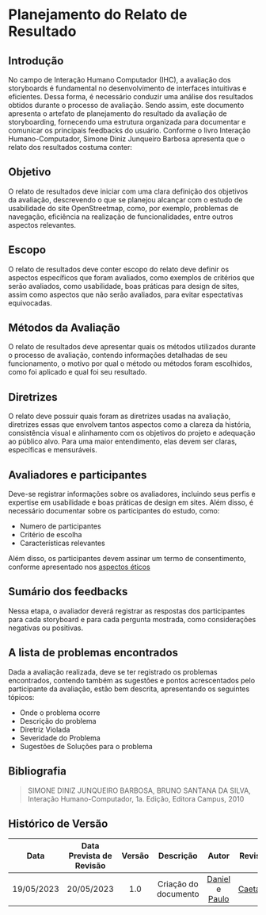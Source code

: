 # Planejamento do Relato de Resultado

## Introdução
No campo de Interação Humano Computador (IHC), a avaliação dos storyboards é fundamental no desenvolvimento de interfaces intuitivas e eficientes. Dessa forma, é necessário conduzir uma análise dos resultados obtidos durante o processo de avaliação. Sendo assim, este documento apresenta o artefato de planejamento do resultado da avaliação de storyboarding, fornecendo uma estrutura organizada para documentar e comunicar os principais feedbacks do usuário.
Conforme o livro Interação Humano-Computador, Simone Diniz Junqueiro Barbosa apresenta que o relato dos resultados costuma conter:

## Objetivo
O relato de resultados deve iniciar com uma clara definição dos objetivos da avaliação, descrevendo o que se planejou alcançar com o estudo de usabilidade do site OpenStreetmap, como, por exemplo, problemas de navegação, eficiência na realização de funcionalidades, entre outros aspectos relevantes.

## Escopo
O relato de resultados deve conter escopo do relato deve definir os aspectos específicos que foram avaliados, como  exemplos de  critérios que serão avaliados, como usabilidade, boas práticas para design de sites, assim como aspectos que não serão avaliados, para evitar espectativas equivocadas.

## Métodos da Avaliação
O relato de resultados deve apresentar quais os métodos utilizados durante o processo de avaliação, contendo informações detalhadas de seu funcionamento, o motivo por qual o método ou métodos foram escolhidos, como foi aplicado e qual foi seu resultado.

## Diretrizes
O relato deve possuir quais foram as diretrizes usadas na avaliação, diretrizes essas que envolvem tantos aspectos como a clareza da história, consistência visual e alinhamento com os objetivos do projeto e adequação ao público alvo. Para uma maior entendimento, elas devem ser claras, específicas e mensuráveis.

## Avaliadores e participantes
Deve-se registrar informações sobre os avaliadores, incluindo seus perfis e expertise em usabilidade e boas práticas de design em sites. Além disso, é necessário documentar sobre os participantes do estudo, como:

- Numero de participantes 
- Critério de escolha
- Características relevantes

Além disso, os participantes devem assinar um termo de consentimento, conforme apresentado nos [aspectos éticos](../../Planejamento/Aspectos_Eticos.md)

## Sumário dos feedbacks
Nessa etapa, o avaliador deverá registrar as respostas dos participantes para cada storyboard e para cada pergunta mostrada, como considerações negativas ou positivas.

## A lista de problemas encontrados
Dada a avaliação realizada, deve se ter registrado os problemas encontrados, contendo também as sugestões e pontos acrescentados pelo participante da avaliação, estão bem descrita, apresentando os seguintes tópicos:

- Onde o problema ocorre
- Descrição do problema
- Diretriz Violada
- Severidade do Problema
- Sugestões de Soluções para o problema


## Bibliografia

> SIMONE DINIZ JUNQUEIRO BARBOSA, BRUNO SANTANA DA SILVA, Interação Humano-Computador, 1a. Edição, Editora Campus, 2010

## Histórico de Versão
| Data | Data Prevista de Revisão | Versão | Descrição | Autor | Revisor |
| :--: | :----------------------: | :----: | :-------: | :---: | :-----: |
| 19/05/2023 |        20/05/2023        |  1.0   | Criação do documento | [Daniel](https://github.com/daniel-de-sousa) e [Paulo](https://github.com/PauloVictorFS)  | [Caetano](https://github.com/caeslucio) |